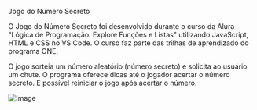 Jogo do Número Secreto

O Jogo do Número Secreto foi desenvolvido durante o curso da Alura "Lógica de Programação: Explore Funções e Listas" utilizando JavaScript, HTML e CSS no VS Code. 
O curso faz parte das trilhas de aprendizado do programa ONE.

O jogo sorteia um número aleatório (número secreto) e solicita ao usuário um chute. 
O programa oferece dicas até o jogador acertar o número secreto. 
É possível reiniciar o jogo após acertar o número.

![image](https://github.com/user-attachments/assets/174093cb-fc2e-40b4-aadb-19d886f709c1)

